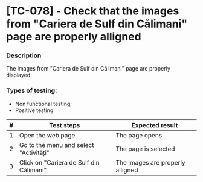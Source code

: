 # **[TC-078] - Check that the images from "Cariera de Sulf din Călimani" page are properly alligned**

### **Description**

The images from "Cariera de Sulf din Călimani" page are properly displayed.

### **Types of testing:**

- Non functional testing;
- Positive testing.

| #   | **Test steps**                          | **Expected result**              |
| --- | --------------------------------------- | -------------------------------- |
| 1   | Open the web page                       | The page opens                   |
| 2   | Go to the menu and select "Activități"  | The page is selected             |
| 3   | Click on "Cariera de Sulf din Călimani" | The images are properly alligned |

